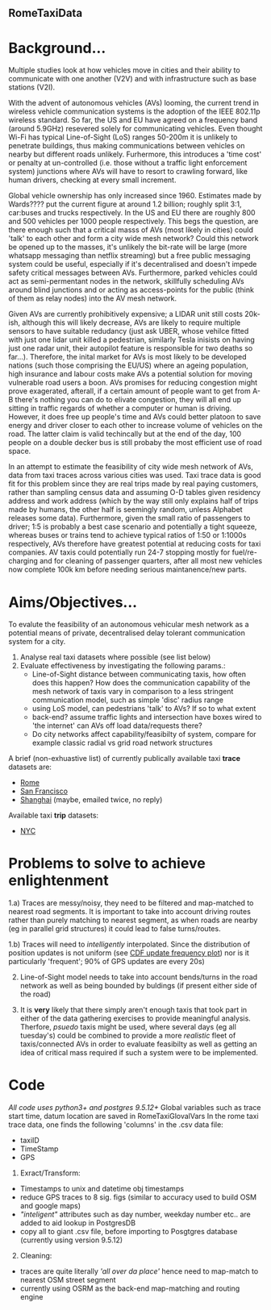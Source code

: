 ## RomeTaxiData

# Background...

Multiple studies look at how vehicles move in cities and their ability to communicate with one another (V2V) and with infrastructure such as base stations (V2I).

With the advent of autonomous vehicles (AVs) looming, the current trend in wireless vehicle communication systems is the adoption of the IEEE 802.11p wireless standard. So far, the US and EU have agreed on a frequency band (around 5.9GHz) resevered solely for communicating vehicles. Even thought Wi-Fi has typical Line-of-Sight (LoS) ranges 50-200m it is unlikely to penetrate buildings, thus making communications between vehicles on nearby but different roads unlikely. Furhermore, this introduces a 'time cost' or penalty at un-controlled (i.e. those without a traffic light enforcement system) junctions where AVs will have to resort to crawling forward, like human drivers, checking at every small increment.

Global vehicle ownership has only increased since 1960. Estimates made by Wards???? put the current figure at around 1.2 billion; roughly split 3:1, car:buses and trucks respectively. In the US and EU there are roughly 800 and 500 vehicles per 1000 people respectively. This begs the question, are there enough such that a critical masss of AVs (most likely in cities) could 'talk' to each other and form a city wide mesh network? Could this network be opened up to the masses, it's unlikely the bit-rate will be large (more whatsapp messaging than netflix streaming) but a free public messaging system could be useful, especially if it's decentralised and doesn't impede safety critical messages between AVs. Furthermore, parked vehicles could act as semi-permentant nodes in the network, skillfully scheduling AVs around blind junctions and or acting as access-points for the public (think of them as relay nodes) into the AV mesh network.  

Given AVs are currently prohibitively expensive; a LIDAR unit still costs 20k-ish, although this will likely decrease, AVs are likely to require multiple sensors to have suitable redudancy (just ask UBER, whose vehilce fitted with just one lidar unit killed a pedestrian, similarly Tesla inisists on having just one radar unit, their autopilot feature is responsible for two deaths so far...). Therefore, the inital market for AVs is most likely to be developed nations (such those comprising the EU/US) where an ageing population, high insurance and labour costs make AVs a potential solution for moving vulnerable road users a boon. AVs promises for reducing congestion might prove exagerated, afterall, if a certain amount of people want to get from A-B there's nothing you can do to elivate congestion, they will all end up sitting in traffic regards of whether a computer or human is driving. However, it does free up people's time and AVs could better platoon to save energy and driver closer to each other to increase volume of vehicles on the road. The latter claim is valid techincally but at the end of the day, 100 people on a double decker bus is still probaby the most efficient use of road space. 

In an attempt to estimate the feasibility of city wide mesh network of AVs, data from taxi traces across various cities was used. Taxi trace data is good fit for this problem since they are real trips made by real paying customers, rather than sampling census data and assuming O-D tables given residency address and work address (which by the way still only explains half of trips made by humans, the other half is seemingly random, unless Alphabet releases some data). Furthermore, given the small ratio of passengers to driver; 1:5 is probably a best case scenario and potentially a tight squeeze, whereas buses or trains tend to achieve typical ratios of 1:50 or 1:1000s respectively, AVs therefore have greatest potential at reducing costs for taxi companies. AV taxis could potentially run 24-7 stopping mostly for fuel/re-charging and for cleaning of passenger quarters, after all most new vehicles now complete 100k km before needing serious maintanence/new parts.

# Aims/Objectives...

To evalute the feasibility of an autonomous vehicular mesh network as a potential means of private, decentralised delay tolerant communication system for a city.

1. Analyse real taxi datasets where possible (see list below)
2. Evaluate effectiveness by investigating the following params.:
    - Line-of-Sight distance between communicating taxis, how often does this happen? How does the communication capability of the mesh network of taxis vary in comparison to a less stringent communication model, such as simple 'disc' radius range
    - using LoS model, can pedestrians 'talk' to AVs? If so to what extent
    - back-end? assume traffic lights and intersection have boxes wired to 'the internet' can AVs off load data/requests there?
    - Do city networks affect capability/feasibilty of system, compare for example classic radial vs grid road network structures
    
A brief (non-exhuastive list) of currently publically available taxi **trace** datasets are:
- [Rome](https://crawdad.org/roma/taxi/20140717/) 
- [San Francisco](https://crawdad.org/epfl/mobility/20090224/)
- [Shanghai](http://wirelesslab.sjtu.edu.cn/taxi_trace_data.html) (maybe, emailed twice, no reply)

Available taxi **trip** datasets:
- [NYC](http://www.nyc.gov/html/tlc/html/about/trip_record_data.shtml)

# Problems to solve to achieve enlightenment

1.a) Traces are messy/noisy, they need to be filtered and map-matched to nearest road segments. It is important to take into account driving routes rather than purely matching to nearest segment, as when roads are nearby (eg in parallel grid structures) it could lead to false turns/routes.

1.b) Traces will need to *intelligently* interpolated. Since the distribution of position updates is not uniform (see [CDF update frequency plot](cdf_frequency_rome_taxi_trace_updates.pdf)) nor is it particularly 'frequent'; 90% of GPS updates are every 20s)

2. Line-of-Sight model needs to take into account bends/turns in the road network as well as being bounded by buldings (if present either side of the road)

3. It is **very** likely that there simply aren't enough taxis that took part in either of the data gathering exercises to provide meaningful analysis. Therfore, *psuedo* taxis might be used, where several days (eg all tuesday's) could be combined to provide a more *realistic* fleet of taxis/connected AVs in order to evaluate feasibilty as well as getting an idea of critical mass required if such a system were to be implemented.



# Code
*All code uses python3+ and postgres 9.5.12+*
Global variables such as trace start time, datum location are saved in RomeTaxiGlovalVars
In the rome taxi trace data, one finds the following 'columns' in the .csv data file:
- taxiID
- TimeStamp
- GPS

1. Exract/Transform:
  - Timestamps to unix and datetime obj timestamps
  - reduce GPS traces to 8 sig. figs (similar to accuracy used to build OSM and google maps)
  - *"inteligent"* attributes such as day number, weekday number etc.. are added to aid lookup in PostgresDB
  - copy all to giant .csv file, before importing to Posgtgres database (currently using version 9.5.12)
  
2. Cleaning:
  - traces are quite literally *'all over da place'* hence need to map-match to nearest OSM street segment
  - currently using OSRM as the back-end map-matching and routing engine
  




